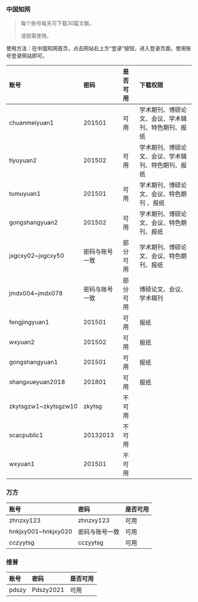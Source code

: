 ### 中国知网

> 每个账号每天可下载30篇文献。
> 
> 请按需使用。

使用方法：在中国知网首页，点击网站右上方“登录”按钮，进入登录页面，使用账号登录网站即可。


|   账号     |   密码      | 是否可用 | 下载权限 |
|:---------|:---------|:---------|:---------|
| chuanmeiyuan1 | 201501 |可用|    学术期刊、博硕论文、会议、学术辑刊、特色期刊、报纸   |
| tiyuyuan2 | 201502 | 可用 |    学术期刊、博硕论文、会议、学术辑刊、特色期刊、报纸       |
| tumuyuan1 | 201501 | 可用 |      学术期刊、博硕论文、会议、特色期刊 、报纸   |
| gongshangyuan2 | 201502 | 可用 |   学术期刊、博硕论文、会议、特色期刊、报纸       |
|jxgcxy02~jxgcxy50 | 密码与账号一致 | 部分可用 |     学术期刊、博硕论文、会议、特色期刊、报纸     |
|jmdx004~jmdx078    | 密码与账号一致| 部分可用 |    博硕论文、会议、学术辑刊      |
| fengjingyuan1 | 201501 | 可用|       报纸     |
| wxyuan2 | 201502 | 可用 |     报纸       |
| gongshangyuan1 | 201501 | 可用 |       报纸         |
| shangxueyuan2018 | 201801 | 可用 |    报纸    |
| zkytsgzw1~zkytsgzw10   | zkytsg |不可用|                |
| scacpublic1   | 20132013 |不可用|                |
| wxyuan1 | 201501 | 不可用 |                |


### 万方

|   账号     |   密码      | 是否可用 |
|:---------|:---------|:---------|
| zhnzxy123 | zhnzxy123 |可用|
| hnkjxy001~hnkjxy020 | 密码与账号一致 | 可用 |
| cczyytsg | cczyytsg | 可用 |

### 维普

|   账号     |   密码      | 是否可用 |
|:---------|:---------|:---------|
| pdszy | Pdszy2021 |可用|